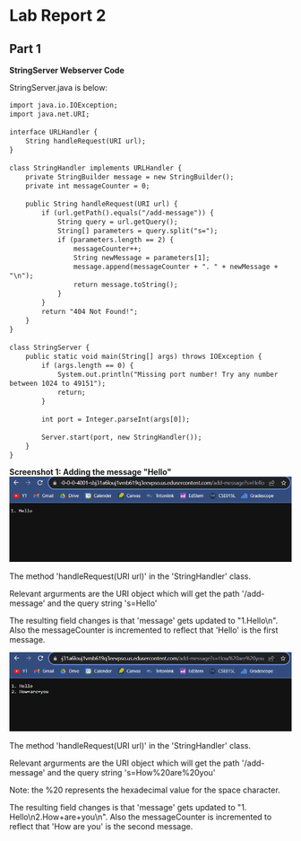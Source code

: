 # Lab Report 2
## Part 1
**StringServer Webserver Code**

StringServer.java is below:

```
import java.io.IOException;
import java.net.URI;

interface URLHandler {
    String handleRequest(URI url);
}

class StringHandler implements URLHandler {
    private StringBuilder message = new StringBuilder();
    private int messageCounter = 0;

    public String handleRequest(URI url) {
        if (url.getPath().equals("/add-message")) {
            String query = url.getQuery();
            String[] parameters = query.split("s=");
            if (parameters.length == 2) {
                messageCounter++;
                String newMessage = parameters[1];
                message.append(messageCounter + ". " + newMessage + "\n");
                return message.toString();
            }
        }
        return "404 Not Found!";
    }
}

class StringServer {
    public static void main(String[] args) throws IOException {
        if (args.length == 0) {
            System.out.println("Missing port number! Try any number between 1024 to 49151");
            return;
        }

        int port = Integer.parseInt(args[0]);

        Server.start(port, new StringHandler());
    }
}

```
**Screenshot 1: Adding the message "Hello"**
![Alt text](Lab2CSE15LScreenshot1.png)

The method 'handleRequest(URI url)' in the 'StringHandler' class. 

Relevant argurments are the URI object which will get the path '/add-message' and the query string 's=Hello'

The resulting field changes is that 'message' gets updated to "1.Hello\n". Also the messageCounter is incremented to reflect that 'Hello' is the first message. 



![Alt text](Lab2CSE15LScreenshot2.png)

The method 'handleRequest(URI url)' in the 'StringHandler' class. 

Relevant argurments are the URI object which will get the path '/add-message' and the query string 's=How%20are%20you'

Note: the %20 represents the hexadecimal value for the space character. 

The resulting field changes is that 'message' gets updated to "1. Hello\n2.How+are+you\n". Also the messageCounter is incremented to reflect that 'How are you' is the second message. 
